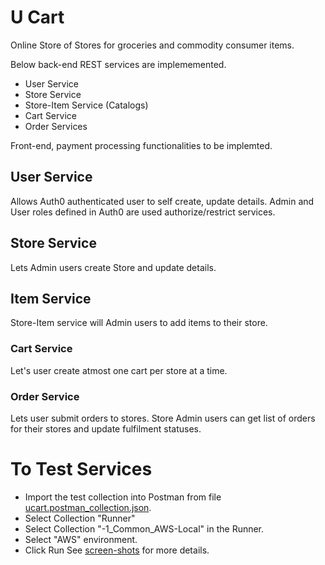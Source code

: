 # U Cart
Online Store of Stores for groceries and commodity consumer items.

Below back-end REST services are implememented.
- User Service
- Store Service
- Store-Item Service (Catalogs)
- Cart Service
- Order Services

Front-end, payment processing functionalities to be implemted.

## User Service
Allows Auth0 authenticated user to self create, update details. Admin and User roles defined in Auth0 are used authorize/restrict services.

## Store Service
Lets Admin users create Store and update details.

## Item Service
Store-Item service will Admin users to add items to their store.

### Cart Service
Let's user create atmost one cart per store at a time.

### Order Service
Lets user submit orders to stores. Store Admin users can get list of orders for their stores and update fulfilment statuses.

# To Test Services
- Import the test collection into Postman from file [ucart.postman_collection.json](https://github.com/gmpatil/cloud-dev-u-cart/blob/master/ucart.postman_collection.json).
- Select Collection "Runner"
- Select Collection "-1_Common_AWS-Local" in the Runner.
- Select "AWS" environment.
- Click Run
See [screen-shots](https://github.com/gmpatil/cloud-dev-u-cart/tree/master/backend/screenshots) for more details.






